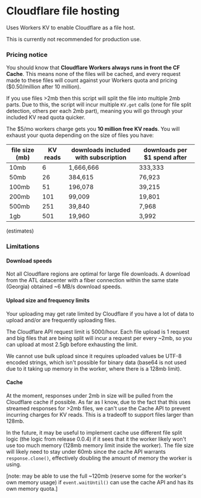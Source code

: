 # Cloudflare file hosting 

Uses Workers KV to enable Cloudflare as a file host. 

This is currently not recommended for production use.

### Pricing notice

You should know that **Cloudflare Workers always runs in front the CF Cache**. This means none of the files will be cached, and every request made to these files will count against your Workers quota and pricing ($0.50/million after 10 million).

If you use files >2mb then this script will split the file into multiple 2mb parts. Due to this, the script will incur multiple `KV.get` calls (one for file split detection, others per each 2mb part), meaning you will go through your included KV read quota quicker. 

The $5/mo workers charge gets you **10 million free KV reads**. You will exhaust your quota depending on the size of files you have:

|file size (mb)|KV reads|downloads included with subscription|downloads per $1 spend after| 
|---|---|---|---|
|10mb|6|1,666,666|333,333|
|50mb|26|384,615|76,923|
|100mb|51|196,078|39,215|
|200mb|101|99,009|19,801|
|500mb|251|39,840|7,968|
|1gb|501|19,960|3,992|

(estimates)

### Limitations

#### Download speeds

Not all Cloudflare regions are optimal for large file downloads. A download from the ATL datacenter with a fiber connection within the same state (Georgia) obtained ~6 MB/s download speeds. 



#### Upload size and frequency limits

Your uploading may get rate limited by Cloudflare if you have a lot of data to upload and/or are frequently uploading files. 

The Cloudflare API request limit is 5000/hour. Each file upload is 1 request and big files that are being split will incur a request per every ~2mb, so you can upload at most 2.5gb before exhausting the limit.

We cannot use bulk upload since it requires uploaded values be UTF-8 encoded strings, which isn't possible for binary data (base64 is not used due to it taking up memory in the worker, where there is a 128mb limit).

#### Cache


At the moment, responses under 2mb in size will be pulled from the Cloudflare cache if possible. 
As far as I know, due to the fact that this uses streamed responses for >2mb files, we can't use the Cache API to prevent incurring charges for KV reads. This is a tradeoff to support files larger than 128mb. 

In the future, it may be useful to implement cache use different file split logic (the logic from release 0.0.4) if it sees that it the worker likely won't use too much memory (128mb memory limit inside the worker). The file size will likely need to stay under 60mb since the cache API warrants `response.clone()`, effectively doubling the amount of memory the worker is using.

[note: may be able to use the full ~120mb (reserve some for the worker's own memory usage) if `event.waitUntil()` can use the cache API and has its own memory quota.]
